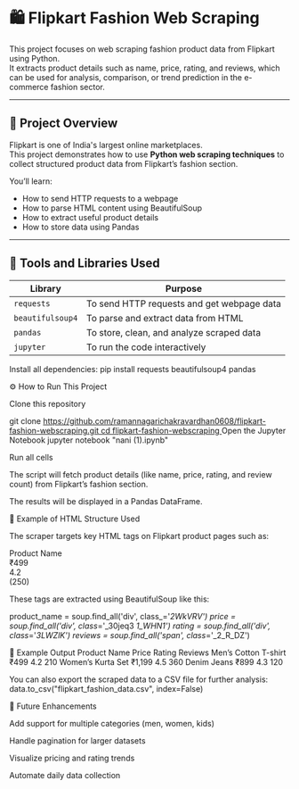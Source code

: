 # 🛍️ Flipkart Fashion Web Scraping

This project focuses on web scraping fashion product data from Flipkart using Python.  
It extracts product details such as name, price, rating, and reviews, which can be used for analysis, comparison, or trend prediction in the e-commerce fashion sector.

---

## 📘 Project Overview
Flipkart is one of India's largest online marketplaces.  
This project demonstrates how to use **Python web scraping techniques** to collect structured product data from Flipkart’s fashion section.

You’ll learn:
- How to send HTTP requests to a webpage
- How to parse HTML content using BeautifulSoup  
- How to extract useful product details  
- How to store data using Pandas  

---

## 🧰 Tools and Libraries Used
| Library | Purpose |
|----------|----------|
| `requests` | To send HTTP requests and get webpage data |
| `beautifulsoup4` | To parse and extract data from HTML |
| `pandas` | To store, clean, and analyze scraped data |
| `jupyter` | To run the code interactively |

Install all dependencies:
pip install requests beautifulsoup4 pandas


⚙️ How to Run This Project

Clone this repository

git clone [https://github.com/ramannagarichakravardhan0608/flipkart-fashion-webscraping.git
cd flipkart-fashion-webscraping
](https://github.com/Dareddy1507/Flipkart-Web-Scraping-Project)
Open the Jupyter Notebook
jupyter notebook "nani (1).ipynb"


Run all cells

The script will fetch product details (like name, price, rating, and review count) from Flipkart’s fashion section.

The results will be displayed in a Pandas DataFrame.


🧩 Example of HTML Structure Used

The scraper targets key HTML tags on Flipkart product pages such as:

<div class="_2WkVRV">Product Name</div>
<div class="_30jeq3 _1_WHN1">₹499</div>
<div class="_3LWZlK">4.2</div>
<span class="_2_R_DZ">(250)</span>


These tags are extracted using BeautifulSoup like this:

product_name = soup.find_all('div', class_='_2WkVRV')
price = soup.find_all('div', class_='_30jeq3 _1_WHN1')
rating = soup.find_all('div', class_='_3LWZlK')
reviews = soup.find_all('span', class_='_2_R_DZ')

🧾 Example Output
Product Name	Price	Rating	Reviews
Men’s Cotton T-shirt	₹499	4.2	210
Women’s Kurta Set	₹1,199	4.5	360
Denim Jeans	₹899	4.3	120


You can also export the scraped data to a CSV file for further analysis:
data.to_csv("flipkart_fashion_data.csv", index=False)

🌟 Future Enhancements

Add support for multiple categories (men, women, kids)

Handle pagination for larger datasets

Visualize pricing and rating trends

Automate daily data collection





